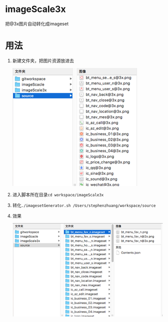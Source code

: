 # imageScale3x
把@3x图片自动转化成imageset


# 用法
1. 新建文件夹，把图片资源放进去

	![image](https://github.com/StephenZhuang/imageScale3x/blob/master/image.png)
1. 进入脚本所在目录`cd workspace/imageScale3x`
2. 转化`./imagesetGenerator.sh /Users/stephenzhuang/workspace/source`
3. 效果

	![file](https://github.com/StephenZhuang/imageScale3x/blob/master/file.png)

